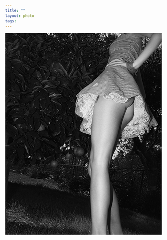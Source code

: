 ```yaml
--- 
title: ""
layout: photo
tags: 
---
```

[![](/tumblr_files/tumblr_lv9dpd0qPg1qgquvwo1_1280.jpg)](http://pussylequeer.tumblr.com)
